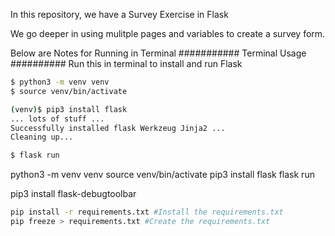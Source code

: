 In this repository, we have a Survey Exercise in Flask

We go deeper in using mulitple pages and variables to create a survey form.




Below are Notes for Running in Terminal
###########
Terminal Usage
##########
Run this in terminal to install and run Flask
```bash
$ python3 -m venv venv
$ source venv/bin/activate

(venv)$ pip3 install flask
... lots of stuff ...
Successfully installed flask Werkzeug Jinja2 ...
Cleaning up...

$ flask run
```


python3 -m venv venv
source venv/bin/activate
pip3 install flask
flask run


pip3 install flask-debugtoolbar

```bash
pip install -r requirements.txt #Install the requirements.txt
pip freeze > requirements.txt #Create the requirements.txt
```